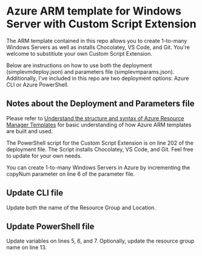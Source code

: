 # Azure ARM template for Windows Server with Custom Script Extension

The ARM template contained in this repo allows you to create 1-to-many Windows Servers as well as installs Chocolatey, VS Code, and Git. You're welcome to substitiute your own Custom Script Extension. 

Below are instructions on how to use both the deployment (simplevmdeploy.json) and parameters file (simplevmparams.json). Additionally, I've included in this repo are two deployment options: Azure CLI or Azure PowerShell. 

## Notes about the Deployment and Parameters file

Please refer to [Understand the structure and syntax of Azure Resource Manager Templates](https://docs.microsoft.com/en-us/azure/azure-resource-manager/resource-group-authoring-templates) for basic understanding of how Azure ARM templates are built and used. 

The PowerShell script for the Custom Script Extension is on line 202 of the deployment file. The Script installs Chocolatey, VS Code, and Git. Feel free to update for your own needs. 

You can create 1-to-many Windows Servers in Azure by incrementing the copyNum parameter on line 6 of the parameter file.

## Update CLI file

Update both the name of the Resource Group and Location.

## Update PowerShell file

Update variables on lines 5, 6, and 7. Optionally, update the resource group name on line 13.